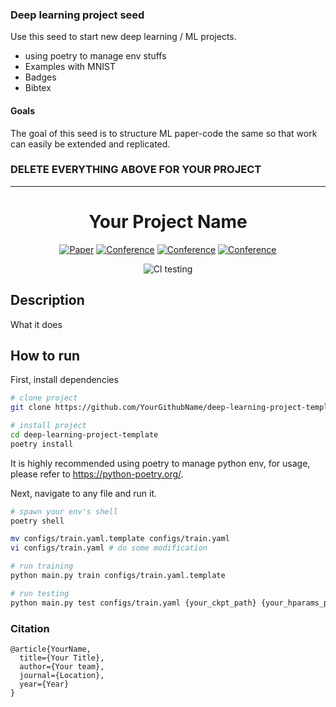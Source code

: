 ### Deep learning project seed
Use this seed to start new deep learning / ML projects.

- using poetry to manage env stuffs
- Examples with MNIST
- Badges
- Bibtex

#### Goals  
The goal of this seed is to structure ML paper-code the same so that work can easily be extended and replicated.   

### DELETE EVERYTHING ABOVE FOR YOUR PROJECT  
 
---

<div align="center">    
 
# Your Project Name     

[![Paper](http://img.shields.io/badge/paper-arxiv.1001.2234-B31B1B.svg)](https://www.nature.com/articles/nature14539)
[![Conference](http://img.shields.io/badge/NeurIPS-2019-4b44ce.svg)](https://papers.nips.cc/book/advances-in-neural-information-processing-systems-31-2018)
[![Conference](http://img.shields.io/badge/ICLR-2019-4b44ce.svg)](https://papers.nips.cc/book/advances-in-neural-information-processing-systems-31-2018)
[![Conference](http://img.shields.io/badge/AnyConference-year-4b44ce.svg)](https://papers.nips.cc/book/advances-in-neural-information-processing-systems-31-2018)  
<!--
ARXIV   
[![Paper](http://img.shields.io/badge/arxiv-math.co:1480.1111-B31B1B.svg)](https://www.nature.com/articles/nature14539)
-->
![CI testing](https://github.com/PyTorchLightning/deep-learning-project-template/workflows/CI%20testing/badge.svg?branch=master&event=push)


<!--  
Conference   
-->   
</div>
 
## Description   
What it does   

## How to run   
First, install dependencies   
```bash
# clone project   
git clone https://github.com/YourGithubName/deep-learning-project-template

# install project   
cd deep-learning-project-template 
poetry install
 ```
It is highly recommended using poetry to manage python env, for usage, please refer to https://python-poetry.org/.

 Next, navigate to any file and run it.   
 ```bash
# spawn your env's shell 
poetry shell

mv configs/train.yaml.template configs/train.yaml
vi configs/train.yaml # do some modification

# run training
python main.py train configs/train.yaml.template

# run testing
python main.py test configs/train.yaml {your_ckpt_path} {your_hparams_path}
```

### Citation   
```
@article{YourName,
  title={Your Title},
  author={Your team},
  journal={Location},
  year={Year}
}
```   
